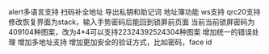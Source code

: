 alert多语言支持
扫码补全地址
导出私钥和助记词
地址簿功能
ws支持
qrc20支持
修改恢复界面为stack，输入手势密码后能回到锁屏前页面
当前当前锁屏密码为409104种图案，改为4*4可以支持22324392524304种图案
增加统一的错误处理
增加多地址支持
增加更加安全的验证方式，比如密码，face id 